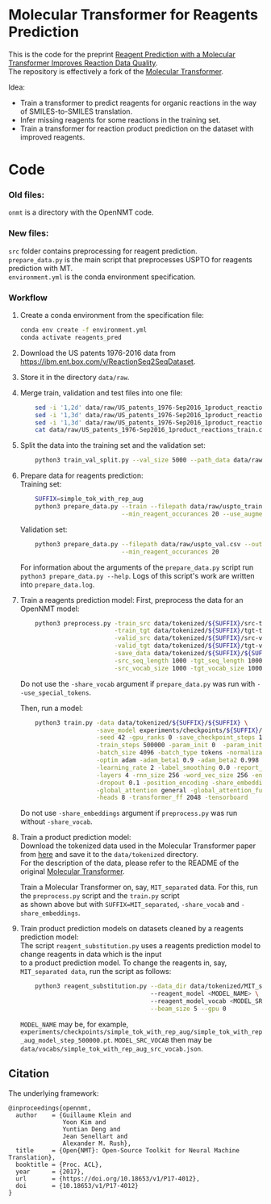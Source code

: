 # Molecular Transformer for Reagents Prediction
This is the code for the preprint [Reagent Prediction with a Molecular Transformer Improves Reaction Data Quality](https://doi.org/10.26434/chemrxiv-2022-sn2kr).  
The repository is effectively a fork of the [Molecular Transformer](https://github.com/pschwllr/MolecularTransformer).  

Idea:
  * Train a transformer to predict reagents for organic reactions in the way of SMILES-to-SMILES translation.
  * Infer missing reagents for some reactions in the training set.
  * Train a transformer for reaction product prediction on the dataset with improved reagents.

# Code
### Old files:
`onmt` is a directory with the OpenNMT code.
### New files: 
`src` folder contains preprocessing for reagent prediction.  
`prepare_data.py` is the main script that preprocesses USPTO for reagents prediction with MT.  
`environment.yml` is the conda environment specification.

### Workflow
 1. Create a conda environment from the specification file:
    ```bash
    conda env create -f environment.yml
    conda activate reagents_pred
    ```
 2. Download the US patents 1976-2016 data from https://ibm.ent.box.com/v/ReactionSeq2SeqDataset.
 3. Store it in the directory `data/raw`.
 4. Merge train, validation and test files into one file:
    ```bash
        sed -i '1,2d' data/raw/US_patents_1976-Sep2016_1product_reactions_train.csv
        sed -i '1,3d' data/raw/US_patents_1976-Sep2016_1product_reactions_valid.csv
        sed -i '1,3d' data/raw/US_patents_1976-Sep2016_1product_reactions_test.csv
        cat data/raw/US_patents_1976-Sep2016_1product_reactions_train.csv data/raw/US_patents_1976-Sep2016_1product_reactions_valid.csv data/raw/US_patents_1976-Sep2016_1product_reactions_test.csv >> data/raw/uspto_stereo.csv
    ```
 5. Split the data into the training set and the validation set:
    ```bash
        python3 train_val_split.py --val_size 5000 --path_data data/raw/uspto_stereo.csv --save_folder data/raw   
    ```
 6. Prepare data for reagents prediction:  
    Training set:
    ```bash
        SUFFIX=simple_tok_with_rep_aug
        python3 prepare_data.py --train --filepath data/raw/uspto_train.csv --output_suffix ${SUFFIX} \
                                --min_reagent_occurances 20 --use_augmentations
    ```
    Validation set:
    ```bash
        python3 prepare_data.py --filepath data/raw/uspto_val.csv --output_suffix ${SUFFIX} \
                                --min_reagent_occurances 20
    ```
    For information about the arguments of the `prepare_data.py` script run `python3 prepare_data.py --help`.
    Logs of this script's work are written into `prepare_data.log`.
 7. Train a reagents prediction model:
    First, preprocess the data for an OpenNMT model:
    ```bash
        python3 preprocess.py -train_src data/tokenized/${SUFFIX}/src-train.txt \
                              -train_tgt data/tokenized/${SUFFIX}/tgt-train.txt \
                              -valid_src data/tokenized/${SUFFIX}/src-val.txt \
                              -valid_tgt data/tokenized/${SUFFIX}/tgt-val.txt \
                              -save_data data/tokenized/${SUFFIX}/${SUFFIX} \
                              -src_seq_length 1000 -tgt_seq_length 1000 \
                              -src_vocab_size 1000 -tgt_vocab_size 1000 -share_vocab
    ```
    Do not use the `-share_vocab` argument if `prepare_data.py` was run with `--use_special_tokens`.  
    
    Then, run a model:
    ```bash
        python3 train.py -data data/tokenized/${SUFFIX}/${SUFFIX} \
                         -save_model experiments/checkpoints/${SUFFIX}/${SUFFIX}_model \
                         -seed 42 -gpu_ranks 0 -save_checkpoint_steps 10000 -keep_checkpoint 20 \
                         -train_steps 500000 -param_init 0  -param_init_glorot -max_generator_batches 32 \
                         -batch_size 4096 -batch_type tokens -normalization tokens -max_grad_norm 0  -accum_count 4 \
                         -optim adam -adam_beta1 0.9 -adam_beta2 0.998 -decay_method noam -warmup_steps 8000  \
                         -learning_rate 2 -label_smoothing 0.0 -report_every 10 \
                         -layers 4 -rnn_size 256 -word_vec_size 256 -encoder_type transformer -decoder_type transformer \
                         -dropout 0.1 -position_encoding -share_embeddings \
                         -global_attention general -global_attention_function softmax -self_attn_type scaled-dot \
                         -heads 8 -transformer_ff 2048 -tensorboard
    ```
    Do not use `-share_embeddings` argument if `preprocess.py` was run without `-share_vocab`.
 8. Train a product prediction model:  
    Download the tokenized data used in the Molecular Transformer paper from [here](https://ibm.box.com/v/MolecularTransformerData) and save it to the `data/tokenized` directory.  
    For the description of the data, please refer to the README of the original [Molecular Transformer](https://github.com/pschwllr/MolecularTransformer).

    Train a Molecular Transformer on, say, `MIT_separated` data. For this, run the `preprocess.py` script and the `train.py` script  
    as shown above but with `SUFFIX=MIT_separated`, `-share_vocab` and `-share_embeddings`.

 9. Train product prediction models on datasets cleaned by a reagents prediction model:   
    The script `reagent_substitution.py` uses a reagents prediction model to change reagents in data which is the input  
    to a product prediction model. To change the reagents in, say, `MIT_separated data`, run the script as follows:
    ```bash
        python3 reagent_substitution.py --data_dir data/tokenized/MIT_separated \ 
                                        --reagent_model <MODEL_NAME> \ 
                                        --reagent_model_vocab <MODEL_SRC_VOCAB> \
                                        --beam_size 5 --gpu 0
    ```
    `MODEL_NAME` may be, for example, `experiments/checkpoints/simple_tok_with_rep_aug/simple_tok_with_rep_aug_model_step_500000.pt`.
    `MODEL_SRC_VOCAB` then may be `data/vocabs/simple_tok_with_rep_aug_src_vocab.json`.
    
    
## Citation

The underlying framework:

```
@inproceedings{opennmt,
  author    = {Guillaume Klein and
               Yoon Kim and
               Yuntian Deng and
               Jean Senellart and
               Alexander M. Rush},
  title     = {Open{NMT}: Open-Source Toolkit for Neural Machine Translation},
  booktitle = {Proc. ACL},
  year      = {2017},
  url       = {https://doi.org/10.18653/v1/P17-4012},
  doi       = {10.18653/v1/P17-4012}
}
```
